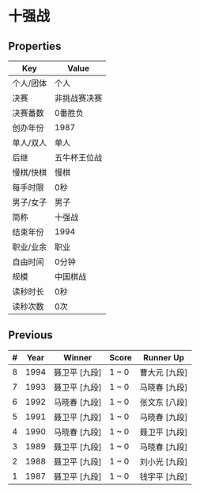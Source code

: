 # 十强战

## Properties

| Key | Value |
| --- | ----- |
| 个人/团体 | 个人 |
| 决赛 | 非挑战赛决赛 |
| 决赛番数 | 0番胜负 |
| 创办年份 | 1987 |
| 单人/双人 | 单人 |
| 后继 | 五牛杯王位战 |
| 慢棋/快棋 | 慢棋 |
| 每手时限 | 0秒 |
| 男子/女子 | 男子 |
| 简称 | 十强战 |
| 结束年份 | 1994 |
| 职业/业余 | 职业 |
| 自由时间 | 0分钟 |
| 规模 | 中国棋战 |
| 读秒时长 | 0秒 |
| 读秒次数 | 0次 |

## Previous

| # | Year | Winner | Score | Runner Up |
| --- | --- | --- | --- | --- |
| 8 | 1994 | 聂卫平 [九段] | 1 ~ 0 | 曹大元 [九段] |
| 7 | 1993 | 聂卫平 [九段] | 1 ~ 0 | 马晓春 [九段] |
| 6 | 1992 | 马晓春 [九段] | 1 ~ 0 | 张文东 [八段] |
| 5 | 1991 | 聂卫平 [九段] | 1 ~ 0 | 马晓春 [九段] |
| 4 | 1990 | 马晓春 [九段] | 1 ~ 0 | 聂卫平 [九段] |
| 3 | 1989 | 聂卫平 [九段] | 1 ~ 0 | 马晓春 [九段] |
| 2 | 1988 | 聂卫平 [九段] | 1 ~ 0 | 刘小光 [九段] |
| 1 | 1987 | 聂卫平 [九段] | 1 ~ 0 | 钱宇平 [九段] |

